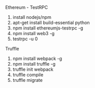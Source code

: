 Ethereum - TestRPC
1. install nodejs/npm
2. apt-get install build-essential python
3. npm install ethereumjs-testrpc -g
4. npm install web3 -g
5. testrpc -u 0


Truffle
1. npm install webpack -g
2. npm install truffle -g
3. truffle init webpack
4. truffle compile
5. truffle migrate
